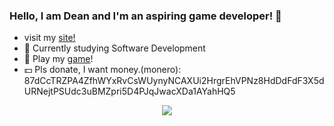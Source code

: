 ### Hello, I am Dean and I'm an aspiring game developer! 👋

- visit my [site!](deanlemans.github.io)
- 🌱 Currently studying Software Development
- 👾 Play my [game](https://deanlemans.itch.io/2d-platformer-godot)!
- 💵 Pls donate, I want money.(monero): 87dCcTRZPA4ZfhWYxRvCsWUynyNCAXUi2HrgrEhVPNz8HdDdFdF3X5dURNejtPSUdc3uBMZpri5D4PJqJwacXDa1AYahHQ5

<div id="header" align="center">
  <img src="https://media.giphy.com/media/enj50kao8gMfu/giphy.gif"/>
</div>
